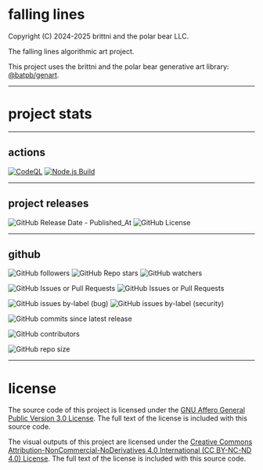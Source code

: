 # falling lines

Copyright (C) 2024-2025 brittni and the polar bear LLC.

The falling lines algorithmic art project.

This project uses the brittni and the polar bear generative art
library: [@batpb/genart](https://www.npmjs.com/package/@batpb/genart).

----

# project stats

----

## actions

[![CodeQL](https://github.com/azurepolarbear/falling-lines/actions/workflows/codeql.yml/badge.svg)](https://github.com/azurepolarbear/falling-lines/actions/workflows/codeql.yml)
[![Node.js Build](https://github.com/azurepolarbear/falling-lines/actions/workflows/node-js.yml/badge.svg)](https://github.com/azurepolarbear/falling-lines/actions/workflows/node-js.yml)

----

## project releases

![GitHub Release Date - Published_At](https://img.shields.io/github/release-date/azurepolarbear/falling-lines)
![GitHub License](https://img.shields.io/github/license/azurepolarbear/falling-lines)

----

## github

![GitHub followers](https://img.shields.io/github/followers/azurepolarbear)
![GitHub Repo stars](https://img.shields.io/github/stars/azurepolarbear/falling-lines)
![GitHub watchers](https://img.shields.io/github/watchers/azurepolarbear/falling-lines)

![GitHub Issues or Pull Requests](https://img.shields.io/github/issues/azurepolarbear/falling-lines)
![GitHub Issues or Pull Requests](https://img.shields.io/github/issues-pr/azurepolarbear/falling-lines)

![GitHub issues by-label (bug)](https://img.shields.io/github/issues/azurepolarbear/falling-lines/bug?color=red)
![GitHub issues by-label (security)](https://img.shields.io/github/issues/azurepolarbear/falling-lines/security?color=red)

![GitHub commits since latest release](https://img.shields.io/github/commits-since/azurepolarbear/falling-lines/latest)

![GitHub contributors](https://img.shields.io/github/contributors-anon/azurepolarbear/falling-lines)

![GitHub repo size](https://img.shields.io/github/repo-size/azurepolarbear/falling-lines)


----

# license

The source code of this project is licensed under the
[GNU Affero General Public Version 3.0 License](https://www.gnu.org/licenses/agpl-3.0.en.html).
The full text of the license is included with this source code.

The visual outputs of this project are licensed under the
[Creative Commons Attribution-NonCommercial-NoDerivatives 4.0 International (CC BY-NC-ND 4.0) License](https://creativecommons.org/licenses/by-nc-nd/4.0/).
The full text of the license is included with this source code.

